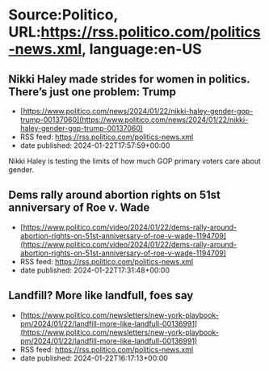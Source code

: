 # Source:Politico, URL:https://rss.politico.com/politics-news.xml, language:en-US

## Nikki Haley made strides for women in politics. There’s just one problem: Trump
 - [https://www.politico.com/news/2024/01/22/nikki-haley-gender-gop-trump-00137060](https://www.politico.com/news/2024/01/22/nikki-haley-gender-gop-trump-00137060)
 - RSS feed: https://rss.politico.com/politics-news.xml
 - date published: 2024-01-22T17:57:59+00:00

Nikki Haley is testing the limits of how much GOP primary voters care about gender.

## Dems rally around abortion rights on 51st anniversary of Roe v. Wade
 - [https://www.politico.com/video/2024/01/22/dems-rally-around-abortion-rights-on-51st-anniversary-of-roe-v-wade-1194709](https://www.politico.com/video/2024/01/22/dems-rally-around-abortion-rights-on-51st-anniversary-of-roe-v-wade-1194709)
 - RSS feed: https://rss.politico.com/politics-news.xml
 - date published: 2024-01-22T17:31:48+00:00



## Landfill? More like landfull, foes say
 - [https://www.politico.com/newsletters/new-york-playbook-pm/2024/01/22/landfill-more-like-landfull-00136991](https://www.politico.com/newsletters/new-york-playbook-pm/2024/01/22/landfill-more-like-landfull-00136991)
 - RSS feed: https://rss.politico.com/politics-news.xml
 - date published: 2024-01-22T16:17:13+00:00



